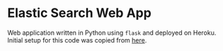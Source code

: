 # Elastic Search Web App  

Web application written in Python using `flask` and deployed on Heroku. Initial setup for this code was copied from [here](https://towardsdatascience.com/create-and-deploy-a-simple-web-application-with-flask-and-heroku-103d867298eb).
